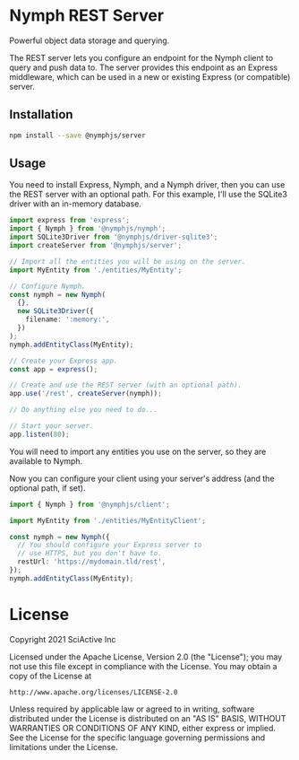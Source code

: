 # Nymph REST Server

Powerful object data storage and querying.

The REST server lets you configure an endpoint for the Nymph client to query and push data to. The server provides this endpoint as an Express middleware, which can be used in a new or existing Express (or compatible) server.

## Installation

```sh
npm install --save @nymphjs/server
```

## Usage

You need to install Express, Nymph, and a Nymph driver, then you can use the REST server with an optional path. For this example, I'll use the SQLite3 driver with an in-memory database.

```ts
import express from 'express';
import { Nymph } from '@nymphjs/nymph';
import SQLite3Driver from '@nymphjs/driver-sqlite3';
import createServer from '@nymphjs/server';

// Import all the entities you will be using on the server.
import MyEntity from './entities/MyEntity';

// Configure Nymph.
const nymph = new Nymph(
  {},
  new SQLite3Driver({
    filename: ':memory:',
  })
);
nymph.addEntityClass(MyEntity);

// Create your Express app.
const app = express();

// Create and use the REST server (with an optional path).
app.use('/rest', createServer(nymph));

// Do anything else you need to do...

// Start your server.
app.listen(80);
```

You will need to import any entities you use on the server, so they are available to Nymph.

Now you can configure your client using your server's address (and the optional path, if set).

```ts
import { Nymph } from '@nymphjs/client';

import MyEntity from './entities/MyEntityClient';

const nymph = new Nymph({
  // You should configure your Express server to
  // use HTTPS, but you don't have to.
  restUrl: 'https://mydomain.tld/rest',
});
nymph.addEntityClass(MyEntity);
```

# License

Copyright 2021 SciActive Inc

Licensed under the Apache License, Version 2.0 (the "License");
you may not use this file except in compliance with the License.
You may obtain a copy of the License at

    http://www.apache.org/licenses/LICENSE-2.0

Unless required by applicable law or agreed to in writing, software
distributed under the License is distributed on an "AS IS" BASIS,
WITHOUT WARRANTIES OR CONDITIONS OF ANY KIND, either express or implied.
See the License for the specific language governing permissions and
limitations under the License.
